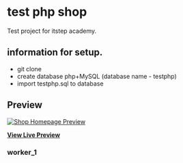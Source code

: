 # test php shop

Test project for itstep academy.

## information for setup.

- git clone 
- create database php+MySQL (database name - testphp)
- import testphp.sql to database

## Preview

[![Shop Homepage Preview](https://startbootstrap.com/assets/img/templates/shop-homepage.jpg)](https://blackrockdigital.github.io/startbootstrap-shop-homepage/)

**[View Live Preview](https://blackrockdigital.github.io/startbootstrap-shop-homepage/)**

### worker_1

